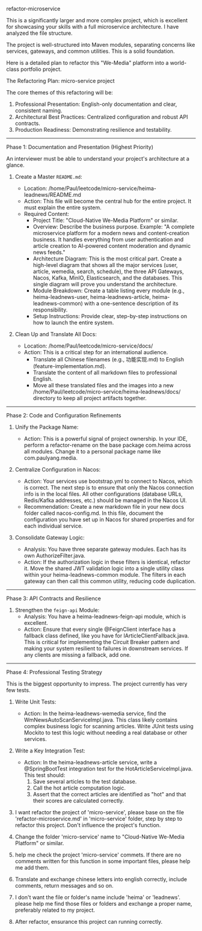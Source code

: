 refactor-microservice

This is a significantly larger and more complex project, which is excellent for
  showcasing your skills with a full microservice architecture. I have analyzed the file structure.

  The project is well-structured into Maven modules, separating concerns like services, gateways, and common
  utilities. This is a solid foundation.

  Here is a detailed plan to refactor this "We-Media" platform into a world-class portfolio project.

  The Refactoring Plan: micro-service project

  The core themes of this refactoring will be:
   1. Professional Presentation: English-only documentation and clear, consistent naming.
   2. Architectural Best Practices: Centralized configuration and robust API contracts.
   3. Production Readiness: Demonstrating resilience and testability.

  ---

  Phase 1: Documentation and Presentation (Highest Priority)

  An interviewer must be able to understand your project's architecture at a glance.

   1. Create a Master `README.md`:
       * Location: /home/Paul/leetcode/micro-service/heima-leadnews/README.md
       * Action: This file will become the central hub for the entire project. It must explain the entire system.
       * Required Content:
           * Project Title: "Cloud-Native We-Media Platform" or similar.
           * Overview: Describe the business purpose. Example: "A complete microservice platform for a modern news 
             and content-creation business. It handles everything from user authentication and article creation to 
             AI-powered content moderation and dynamic news feeds."
           * Architecture Diagram: This is the most critical part. Create a high-level diagram that shows all the
             major services (user, article, wemedia, search, schedule), the three API Gateways, Nacos, Kafka,
             MinIO, Elasticsearch, and the databases. This single diagram will prove you understand the
             architecture.
           * Module Breakdown: Create a table listing every module (e.g., heima-leadnews-user,
             heima-leadnews-article, heima-leadnews-common) with a one-sentence description of its responsibility.
           * Setup Instructions: Provide clear, step-by-step instructions on how to launch the entire system.

   2. Clean Up and Translate All Docs:
       * Location: /home/Paul/leetcode/micro-service/docs/
       * Action: This is a critical step for an international audience.
           * Translate all Chinese filenames (e.g., 功能实现.md) to English (feature-implementation.md).
           * Translate the content of all markdown files to professional English.
           * Move all these translated files and the images into a new
             /home/Paul/leetcode/micro-service/heima-leadnews/docs/ directory to keep all project artifacts
             together.

  ---

  Phase 2: Code and Configuration Refinements

   1. Unify the Package Name:
       * Action: This is a powerful signal of project ownership. In your IDE, perform a refactor-rename on the base
         package com.heima across all modules. Change it to a personal package name like com.paulyang.media.

   2. Centralize Configuration in Nacos:
       * Action: Your services use bootstrap.yml to connect to Nacos, which is correct. The next step is to ensure
         that only the Nacos connection info is in the local files. All other configurations (database URLs,
         Redis/Kafka addresses, etc.) should be managed in the Nacos UI.
       * Recommendation: Create a new markdown file in your new docs folder called nacos-config.md. In this file,
         document the configuration you have set up in Nacos for shared properties and for each individual service.

   3. Consolidate Gateway Logic:
       * Analysis: You have three separate gateway modules. Each has its own AuthorizeFilter.java.
       * Action: If the authorization logic in these filters is identical, refactor it. Move the shared JWT
         validation logic into a single utility class within your heima-leadnews-common module. The filters in each
         gateway can then call this common utility, reducing code duplication.

  ---

  Phase 3: API Contracts and Resilience

   1. Strengthen the `feign-api` Module:
       * Analysis: You have a heima-leadnews-feign-api module, which is excellent.
       * Action: Ensure that every single @FeignClient interface has a fallback class defined, like you have for
         IArticleClientFallback.java. This is critical for implementing the Circuit Breaker pattern and making your
         system resilient to failures in downstream services. If any clients are missing a fallback, add one.

  ---

  Phase 4: Professional Testing Strategy

  This is the biggest opportunity to impress. The project currently has very few tests.

   1. Write Unit Tests:
       * Action: In the heima-leadnews-wemedia service, find the WmNewsAutoScanServiceImpl.java. This class likely
         contains complex business logic for scanning articles. Write JUnit tests using Mockito to test this logic
         without needing a real database or other services.

   2. Write a Key Integration Test:
       * Action: In the heima-leadnews-article service, write a @SpringBootTest integration test for the
         HotArticleServiceImpl.java. This test should:
           1. Save several articles to the test database.
           2. Call the hot article computation logic.
           3. Assert that the correct articles are identified as "hot" and that their scores are calculated
              correctly.


  1. I want refactor the project of 'micro-service', please base on the file 'refactor-microservice.md' in 'micro-service' folder, step by step to refactor this project. Don't influence the project's function. 
  2. Change the folder 'micro-service' name to "Cloud-Native We-Media Platform" or similar. 
  3. help me check the project 'micro-service' commets. If there are no comments written for this function in some important files, please help me add them.
  4. Translate and exchange chinese letters into english correctly, include comments, return messages and so on. 
  5. I don't want the file or folder's name include 'heima' or 'leadnews'. please help me find those files or folders and exchange a proper name, preferably related to my project. 
  6. After refactor, ensurance this project can running correctly.